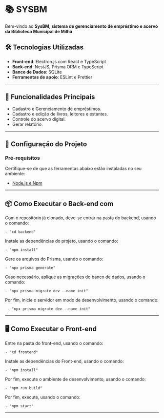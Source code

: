 # 📚 SYSBM

Bem-vindo ao **SysBM, sistema  de gerenciamento de empréstimo e acervo da Biblioteca Municipal de Milhã**

## 🛠️ Tecnologias Utilizadas

- **Front-end**: Electron.js com React e TypeScript
- **Back-end**: NestJS, Prisma ORM e TypeScript
- **Banco de Dados**: SQLite
- **Ferramentas de apoio**: ESLint e Prettier

---

## 🚀 Funcionalidades Principais

- Cadastro e Gerenciamento de empréstimos.
- Cadastro e edição de livros, leitores e estantes.
- Controle do acervo digital.
- Gerar relatório.

---

## 🧰 Configuração do Projeto

### Pré-requisitos

Certifique-se de que as ferramentas abaixo estão instaladas no seu ambiente:
- [Node.js e Npm](https://nodejs.org/)

---

## 📦 Como Executar o Back-end com 

Com o repositório já clonado, deve-se entrar na pasta do backend, usando o comando:

    - "cd backend"

Instale as dependências do projeto, usando o comando:

    - "npm install"

Gere os arquivos do Prisma, usando o comando:

    - "npx prisma generate"

Caso necessário, aplique as migrações do banco de dados, usando o comando:

    - "npx prisma migrate dev --name init"

Por fim, inicie o servidor em modo de desenvolvimento, usando o comando:

     - "npx prisma migrate dev --name init"
---

## 🖥️ Como Executar o Front-end

Entre na pasta do front-end, usando o comando:

    - "cd frontend"

Instale as dependências do Front-end, usando o comando:

    - "npm install"

Por fim, execute o ambiente de desenvolvimento, usando o comando:

    - "npm run build"

  Por fim, execute, usando o comando:

    - "npm start"

---
